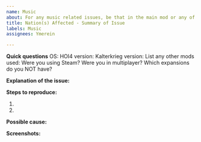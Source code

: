 ```yaml
---
name: Music
about: For any music related issues, be that in the main mod or any of the music submods
title: Nation(s) Affected - Summary of Issue
labels: Music
assignees: Ymerein

---
```


**Quick questions**
OS:
HOI4 version:
Kalterkrieg version:
List any other mods used:
Were you using Steam?
Were you in multiplayer?
Which expansions do you NOT have?

**Explanation of the issue:**


**Steps to reproduce:**

1.

2.

**Possible cause:**


**Screenshots:**
